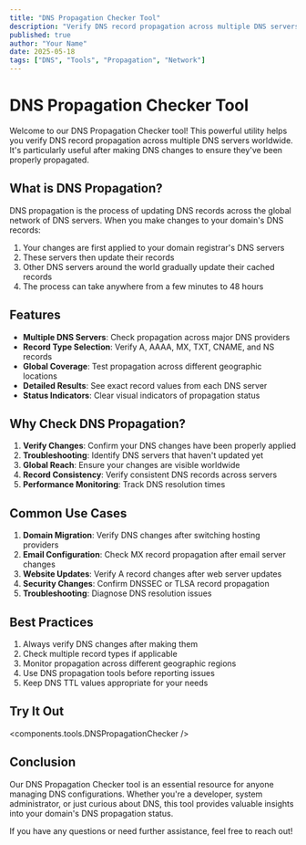 ```yaml
---
title: "DNS Propagation Checker Tool"
description: "Verify DNS record propagation across multiple DNS servers"
published: true
author: "Your Name"
date: 2025-05-18
tags: ["DNS", "Tools", "Propagation", "Network"]
---
```


# DNS Propagation Checker Tool

Welcome to our DNS Propagation Checker tool! This powerful utility helps you verify DNS record propagation across multiple DNS servers worldwide. It's particularly useful after making DNS changes to ensure they've been properly propagated.

## What is DNS Propagation?

DNS propagation is the process of updating DNS records across the global network of DNS servers. When you make changes to your domain's DNS records:

1. Your changes are first applied to your domain registrar's DNS servers
2. These servers then update their records
3. Other DNS servers around the world gradually update their cached records
4. The process can take anywhere from a few minutes to 48 hours

## Features

- **Multiple DNS Servers**: Check propagation across major DNS providers
- **Record Type Selection**: Verify A, AAAA, MX, TXT, CNAME, and NS records
- **Global Coverage**: Test propagation across different geographic locations
- **Detailed Results**: See exact record values from each DNS server
- **Status Indicators**: Clear visual indicators of propagation status

## Why Check DNS Propagation?

1. **Verify Changes**: Confirm your DNS changes have been properly applied
2. **Troubleshooting**: Identify DNS servers that haven't updated yet
3. **Global Reach**: Ensure your changes are visible worldwide
4. **Record Consistency**: Verify consistent DNS records across servers
5. **Performance Monitoring**: Track DNS resolution times

## Common Use Cases

1. **Domain Migration**: Verify DNS changes after switching hosting providers
2. **Email Configuration**: Check MX record propagation after email server changes
3. **Website Updates**: Verify A record changes after web server updates
4. **Security Changes**: Confirm DNSSEC or TLSA record propagation
5. **Troubleshooting**: Diagnose DNS resolution issues

## Best Practices

1. Always verify DNS changes after making them
2. Check multiple record types if applicable
3. Monitor propagation across different geographic regions
4. Use DNS propagation tools before reporting issues
5. Keep DNS TTL values appropriate for your needs

## Try It Out

<components.tools.DNSPropagationChecker />

## Conclusion

Our DNS Propagation Checker tool is an essential resource for anyone managing DNS configurations. Whether you're a developer, system administrator, or just curious about DNS, this tool provides valuable insights into your domain's DNS propagation status.

If you have any questions or need further assistance, feel free to reach out!
